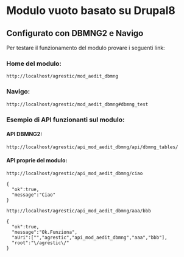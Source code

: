# Modulo vuoto basato su Drupal8
## Configurato con DBMNG2 e Navigo

Per testare il funzionamento del modulo provare i seguenti link:

### Home del modulo:
```
http://localhost/agrestic/mod_aedit_dbmng
```

### Navigo:
```
http://localhost/agrestic/mod_aedit_dbmng#dbmng_test
```

### Esempio di API funzionanti sul modulo:
#### API DBMNG2:
```
http://localhost/agrestic/api_mod_aedit_dbmng/api/dbmng_tables/
```

#### API proprie del modulo:
```
http://localhost/agrestic/api_mod_aedit_dbmng/ciao

{
  "ok":true,
  "message":"Ciao"
}
```

```
http://localhost/agrestic/api_mod_aedit_dbmng/aaa/bbb

{
  "ok":true,
  "message":"Ok.Funziona",
  "aUri":["","agrestic","api_mod_aedit_dbmng","aaa","bbb"],
  "root":"\/agrestic\/"
}
```
